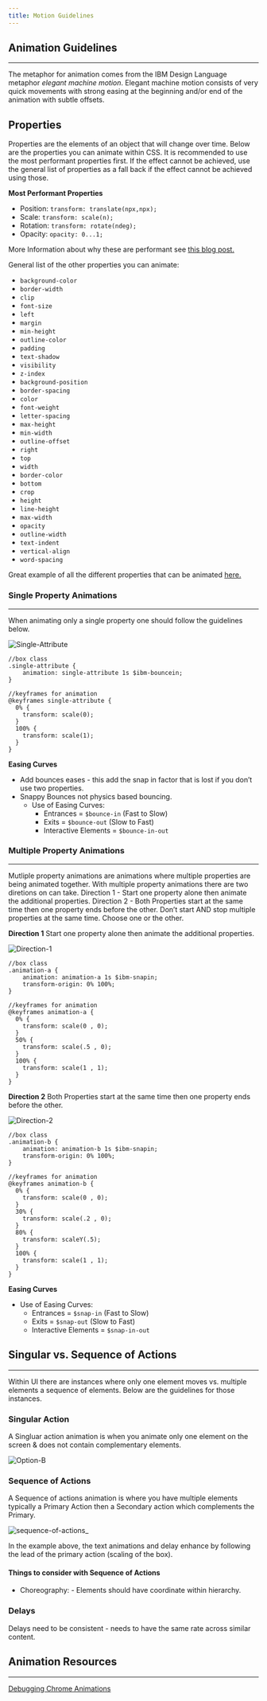 ```yaml
---
title: Motion Guidelines
--- 
```


## Animation Guidelines
- - -
The metaphor for animation comes from the IBM Design Language metaphor *elegant machine motion*. Elegant machine motion consists of very quick movements with strong easing at the beginning and/or end of the animation with subtle offsets.


## Properties
Properties are the elements of an object that will change over time. Below are the properties you can animate within CSS. It is recommended to use the most performant properties first. If the effect cannot be achieved, use the general list of properties as a fall back if the effect cannot be achieved using those.

**Most Performant Properties**

* Position: `transform: translate(npx,npx);`
* Scale: `transform: scale(n);`
* Rotation: `transform: rotate(ndeg);`
* Opacity: `opacity: 0...1;`

More Information about why these are performant see [this blog post.](http://www.html5rocks.com/en/tutorials/speed/high-performance-animations/)

General list of the other properties you can animate:
- `background-color`
- `border-width`
- `clip`
- `font-size`
- `left`
- `margin`
- `min-height`
- `outline-color`
- `padding`
- `text-shadow`
- `visibility`
- `z-index`
- `background-position`
- `border-spacing`
- `color`
- `font-weight`
- `letter-spacing`
- `max-height`
- `min-width`
- `outline-offset`
- `right`
- `top`
- `width`
- `border-color`
- `bottom`
- `crop`
- `height`
- `line-height`
- `max-width`
- `opacity`
- `outline-width`
- `text-indent`
- `vertical-align`
- `word-spacing`

Great example of all the different properties that can be animated [here.](http://leaverou.github.io/animatable/)


### Single Property Animations
---
When animating only a single property one should follow the guidelines below. 

![Single-Attribute](images/motion/examples/Single_Attribute-1.gif)

	//box class
	.single-attribute {
		animation: single-attribute 1s $ibm-bouncein;
	}
	
	//keyframes for animation
	@keyframes single-attribute {
	  0% {
	  	transform: scale(0);
	  }
	  100% {
	  	transform: scale(1);
	  }
	}
	

**Easing Curves**

* Add bounces eases - this add the snap in factor that is lost if you don’t use two properties.
* Snappy Bounces not physics based bouncing.
	* Use of Easing Curves:
		* Entrances = `$bounce-in` (Fast to Slow) 
		* Exits = `$bounce-out` (Slow to Fast)
		* Interactive Elements = `$bounce-in-out`

### Multiple Property Animations
---
Mutliple property animations are animations where multiple properties are being animated together. With multiple property animations there are two diretions on can take. Direction 1 - Start one property alone then animate the additional properties. Direction 2 - Both Properties start at the same time then one property ends before the other. Don’t start AND stop multiple properties at the same time. Choose one or the other.

**Direction 1**
Start one property alone then animate the additional properties.

![Direction-1](images/motion/examples/Option-A.gif)

	//box class
	.animation-a {
		animation: animation-a 1s $ibm-snapin;
		transform-origin: 0% 100%;
	}
	
	//keyframes for animation
	@keyframes animation-a {
	  0% {
	    transform: scale(0 , 0);
	  }
	  50% {
	    transform: scale(.5 , 0);
	  }
	  100% {
	    transform: scale(1 , 1);
	  }
	}

**Direction 2**
Both Properties start at the same time then one property ends before the other.


![Direction-2](images/motion/examples/Option-B.gif)

	//box class
	.animation-b {
	  	animation: animation-b 1s $ibm-snapin;
	 	transform-origin: 0% 100%;
	}
	
	//keyframes for animation
	@keyframes animation-b {
	  0% {
	    transform: scale(0 , 0);
	  }
	  30% {
	    transform: scale(.2 , 0);
	  }
	  80% {
	    transform: scaleY(.5);
	  }
	  100% {
	    transform: scale(1 , 1);
	  }
	}


**Easing Curves**
* Use of Easing Curves: 
	* Entrances = `$snap-in` (Fast to Slow) 
	* Exits = `$snap-out` (Slow to Fast)
	* Interactive Elements = `$snap-in-out`


## Singular vs. Sequence of Actions
--- 
Within UI there are instances where only one element moves vs. multiple elements a sequence of elements. Below are the guidelines for those instances.


### Singular Action

A Singluar action animation is when you animate only one element on the screen & does not contain complementary elements.

![Option-B](images/motion/examples/Option-B.gif)

### Sequence of Actions

A Sequence of actions animation is where you have multiple elements typically a Primary Action then a Secondary action which complements the Primary.

![sequence-of-actions](images/motion/examples/secondary-action.gif)_

In the example above, the text animations and delay enhance by following the lead of the primary action (scaling of the box).

#### Things to consider with Sequence of Actions

 * Choreography: - Elements should have coordinate within hierarchy.

### Delays

Delays need to be consistent - needs to have the same rate across similar content.

## Animation Resources
- - -

[Debugging Chrome Animations](http://valhead.com/2015/01/06/quick-tip-chrome-animation-controls/)
